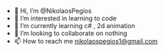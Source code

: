 - 👋 Hi, I’m @NikolaosPegios
- 👀 I’m interested in learning to code
- 🌱 I’m currently learning c# , 2d animation
- 💞️ I’m looking to collaborate on nothing
- 📫 How to reach me nikolaospegios1@gmail.com

<!---
NikolaosPegios/NikolaosPegios is a ✨ special ✨ repository because its `README.md` (this file) appears on your GitHub profile.
You can click the Preview link to take a look at your changes.
--->
